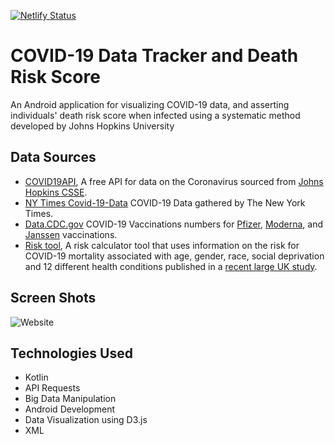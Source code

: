 [![Netlify Status](https://api.netlify.com/api/v1/badges/7ee9492b-0611-4411-9898-b948a4e30812/deploy-status)](https://app.netlify.com/sites/carlospicasso/deploys)
# COVID-19 Data Tracker and Death Risk Score

An Android application for visualizing COVID-19 data, and asserting individuals' death risk score when infected using a systematic method developed by Johns Hopkins University

## Data Sources

* [COVID19API](https://covid19api.com/), A free API for data on the Coronavirus sourced from [Johns Hopkins CSSE](https://github.com/CSSEGISandData/COVID-19).
* [NY Times Covid-19-Data](https://github.com/nytimes/covid-19-data) COVID-19 Data gathered by The New York Times.
* [Data.CDC.gov](https://data.cdc.gov/) COVID-19 Vaccinations numbers for [Pfizer](https://data.cdc.gov/Vaccinations/COVID-19-Vaccine-Distribution-Allocations-by-Juris/saz5-9hgg), [Moderna](https://data.cdc.gov/Vaccinations/COVID-19-Vaccine-Distribution-Allocations-by-Juris/b7pe-5nws), and [Janssen](https://data.cdc.gov/Vaccinations/COVID-19-Vaccine-Distribution-Allocations-by-Juris/w9zu-fywh) vaccinations. 
* [Risk tool](https://covid19risktools.com:8443/riskcalculator), A risk calculator tool that uses information on the risk for COVID-19 mortality associated with age, gender, race, social deprivation and 12 different health conditions published in a [recent large UK study](https://www.nature.com/articles/s41586-020-2521-4).

## Screen Shots

![Website](1.png)

## Technologies Used

* Kotlin
* API Requests
* Big Data Manipulation
* Android Development
* Data Visualization using D3.js
* XML
